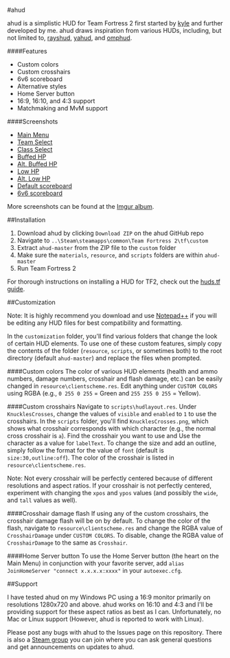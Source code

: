 #ahud

ahud is a simplistic HUD for Team Fortress 2 first started by [kyle](https://github.com/hikyle) and further developed by me. ahud draws inspiration from various HUDs, including, but not limited to, [rayshud](https://github.com/raysfire/rayshud), [yahud](https://github.com/whayay/yahud), and [omphud](https://github.com/omp/tf2hud).

####Features

* Custom colors
* Custom crosshairs
* 6v6 scoreboard
* Alternative styles
* Home Server button
* 16:9, 16:10, and 4:3 support
* Matchmaking and MvM support

####Screenshots

* [Main Menu](http://i.imgur.com/HEriy8N.jpg)
* [Team Select](http://i.imgur.com/gNSYYOc.jpg)
* [Class Select](http://i.imgur.com/cDgPJwB.jpg)
* [Buffed HP](http://i.imgur.com/9NbLjtH.jpg)
* [Alt. Buffed HP](http://i.imgur.com/O5PRiD0.jpg)
* [Low HP](http://i.imgur.com/wR6gkGn.jpg)
* [Alt. Low HP](http://i.imgur.com/yFmiSEC.jpg)
* [Default scoreboard](http://i.imgur.com/Lk2Ey63.jpg)
* [6v6 scoreboard](http://i.imgur.com/9pempQF.jpg)

More screenshots can be found at the [Imgur album](http://imgur.com/a/569GH).

##Installation

1. Download ahud by clicking `Download ZIP` on the ahud GitHub repo
2. Navigate to  `..\Steam\steamapps\common\Team Fortress 2\tf\custom`
3. Extract `ahud-master` from the ZIP file to the `custom` folder
4. Make sure the `materials`, `resource`, and `scripts` folders are within `ahud-master`
5. Run Team Fortress 2

For thorough instructions on installing a HUD for TF2, check out the [huds.tf guide](http://huds.tf/forum/showthread.php?tid=2).

##Customization

Note: It is highly recommend you download and use [Notepad++](https://notepad-plus-plus.org) if you will be editing any HUD files for best compatibility and formatting.

In the `customization` folder, you'll find various folders that change the look of certain HUD elements. To use one of these custom features, simply copy the contents of the folder (`resource`, `scripts`, or sometimes both) to the root directory (default `ahud-master`) and replace the files when prompted.

####Custom colors
The color of various HUD elements (health and ammo numbers, damage numbers, crosshair and flash damage, etc.) can be easily changed in `resource\clientscheme.res`. Edit anything under  `CUSTOM COLORS` using RGBA (e.g., `0 255 0 255` = Green and `255 255 0 255` = Yellow). 

####Custom crosshairs
Navigate to `scripts\hudlayout.res`. Under `KnucklesCrosses`, change the values of `visible` and `enabled` to `1` to use the crosshairs. In the `scripts` folder, you'll find `KnucklesCrosses.png`, which shows what crosshair corresponds with which character (e.g., the normal cross crosshair is `a`). Find the crosshair  you want to use and Use the character as a value for `labelText`. To change the size and add an outline, simply follow the format for the value of `font` (default is `size:30,outline:off`). The color of the crosshair is listed in `resource\clientscheme.res`.

Note: Not every crosshair will be perfectly centered because of different resolutions and aspect ratios. If your crosshair is not perfectly centered, experiment with changing the `xpos` and `ypos` values (and possibly the `wide`, and `tall` values as well).

####Crosshair damage flash
If using any of the custom crosshairs, the crosshair damage flash will be on by default. To change the color of the flash, navigate to `resource\clientscheme.res` and change the RGBA value of `CrosshairDamage` under `CUSTOM COLORS`. To disable, change the RGBA value of `CrosshairDamage` to the same as `Crosshair`.

####Home Server button
To use the Home Server button (the heart on the Main Menu) in conjunction with your favorite server, add `alias JoinHomeServer "connect x.x.x.x:xxxx"` in your `autoexec.cfg`.

##Support

I have tested ahud on my Windows PC using a 16:9 monitor primarily on resolutions 1280x720 and above. ahud works on 16:10 and 4:3 and I'll be providing support for these aspect ratios as best as I can. Unfortunately, no Mac or Linux support (However, ahud is reported to work with Linux). 

Please post any bugs with ahud to the Issues page on this repository. There is also a [Steam group](http://steamcommunity.com/groups/ahud) you can join where you can ask general questions and get announcements on updates to ahud.
